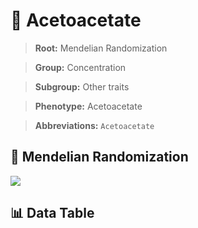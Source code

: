 # 🧪 Acetoacetate

> **Root:** Mendelian Randomization

> **Group:** Concentration  

> **Subgroup:** Other traits

> **Phenotype:** Acetoacetate  

> **Abbreviations:** `Acetoacetate`

## 🧬 Mendelian Randomization  

<img src="/MR/Figures/Inverse/Acetoacetate.png"/>


## 📊 Data Table


<CsvTableMRI src="/public/MR/Data/Inverse/Acetoacetate.csv"/>
